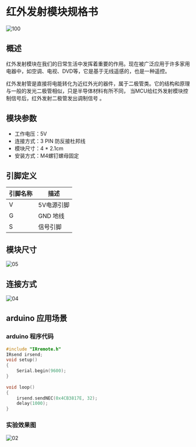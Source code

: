 # 红外发射模块规格书

![100](E:\GitLab\sensors-kit\5.红外发射模块\红外发射模块图片\100.jpg)

## 概述

红外发射模块在我们的日常生活中发挥着重要的作用。现在被广泛应用于许多家用电器中，如空调、电视、DVD等，它是基于无线遥感的，也是一种遥控。

红外发射管是直接将电能转化为近红外光的器件，属于二极管类。它的结构和原理与一般的发光二极管相似，只是半导体材料有所不同， 当MCU给红外发射模块控制信号后，红外发射二极管发出调制信号 。

## 模块参数

* 工作电压：5V
* 连接方式：3 PIN 防反接杜邦线
* 模块尺寸：4 * 2.1cm
* 安装方式：M4螺钉螺母固定

## 引脚定义

| 引脚名称| 描述 |
|---- |----|
| V | 5V电源引脚 |
| G | GND 地线 |
| S | 信号引脚 |

## 模块尺寸

![05](E:\GitLab\sensors-kit\5.红外发射模块\红外发射模块图片\05.jpg)

## 连接方式

![04](E:\GitLab\sensors-kit\5.红外发射模块\红外发射模块图片\04.jpg)


##  arduino 应用场景

### arduino 程序代码

```c++
#include "IRremote.h"                                              
IRsend irsend;                        
void setup()
{
    Serial.begin(9600);     
}
                             
void loop()
{   
    irsend.sendNEC(0x4CB3817E, 32);  
    delay(1000);
}
```

### 实验效果图

![02](E:\GitLab\sensors-kit\5.红外发射模块\红外发射模块图片\02.jpg)